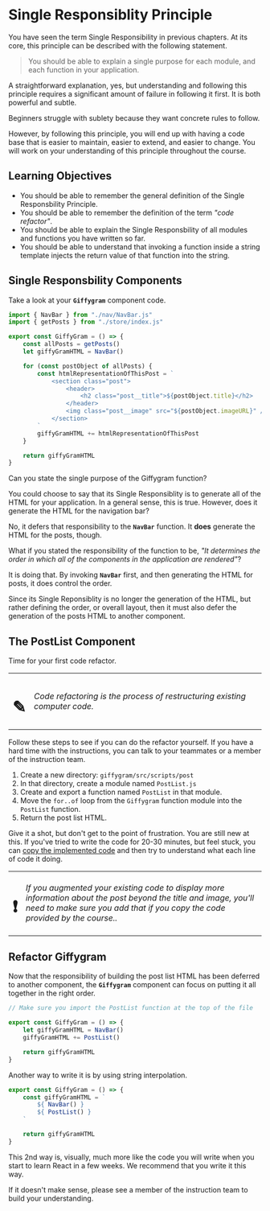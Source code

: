 # Single Responsiblity Principle

You have seen the term Single Responsibility in previous chapters. At its core, this principle can be described with the following statement.

> You should be able to explain a single purpose for each module, and each function in your application.

A straightforward explanation, yes, but understanding and following this principle requires a significant amount of failure in following it first. It is both powerful and subtle.

Beginners struggle with sublety because they want concrete rules to follow.

However, by following this principle, you will end up with having a code base that is easier to maintain, easier to extend, and easier to change. You will work on your understanding of this principle throughout the course.

## Learning Objectives

* You should be able to remember the general definition of the Single Responsbility Principle.
* You should be able to remember the definition of the term _"code refactor"_.
* You should be able to explain the Single Responsbility of all modules and functions you have written so far.
* You should be able to understand that invoking a function inside a string template injects the return value of that function into the string.

## Single Responsbility Components

Take a look at your **`Giffygram`** component code.

```js
import { NavBar } from "./nav/NavBar.js"
import { getPosts } from "./store/index.js"

export const GiffyGram = () => {
    const allPosts = getPosts()
    let giffyGramHTML = NavBar()

    for (const postObject of allPosts) {
        const htmlRepresentationOfThisPost = `
            <section class="post">
                <header>
                    <h2 class="post__title">${postObject.title}</h2>
                </header>
                <img class="post__image" src="${postObject.imageURL}" />
            </section>
        `
        giffyGramHTML += htmlRepresentationOfThisPost
    }

    return giffyGramHTML
}
```

Can you state the single purpose of the Giffygram function?

You could choose to say that its Single Responsiblity is to generate all of the HTML for your application. In a general sense, this is true. However, does it generate the HTML for the navigation bar?

No, it defers that responsibility to the **`NavBar`** function. It **does** generate the HTML for the posts, though.

What if you stated the responsibility of the function to be, _"It determines the order in which all of the components in the application are rendered"_?

It is doing that. By invoking **`NavBar`** first, and then generating the HTML for posts, it does control the order.

Since its Single Reponsiblity is no longer the generation of the HTML, but rather defining the order, or overall layout, then it must also defer the generation of the posts HTML to another component.

## The PostList Component

Time for your first code refactor.

| | |
|:---:|:---|
| <h1>&#x270e;</h1> |  _Code refactoring is the process of restructuring existing computer code._ |


Follow these steps to see if you can do the refactor yourself. If you have a hard time with the instructions, you can talk to your teammates or a member of the instruction team.

1. Create a new directory: `giffygram/src/scripts/post`
1. In that directory, create a module named `PostList.js`
1. Create and export a function named `PostList` in that module.
1. Move the `for..of` loop from the `Giffygram` function module into the `PostList` function.
1. Return the post list HTML.

Give it a shot, but don't get to the point of frustration. You are still new at this. If you've tried to write the code for 20-30 minutes, but feel stuck, you can [copy the implemented code](./PostList.js) and then try to understand what each line of code it doing.


| | |
|:---:|:---|
| <h1>&#x2757;</h1> |  _If you augmented your existing code to display more information about the post beyond the title and image, you'll need to make sure you add that if you copy the code provided by the course.._ |

## Refactor Giffygram

Now that the responsibility of building the post list HTML has been deferred to another component, the **`Giffygram`** component can focus on putting it all together in the right order.

```js
// Make sure you import the PostList function at the top of the file

export const GiffyGram = () => {
    let giffyGramHTML = NavBar()
    giffyGramHTML += PostList()

    return giffyGramHTML
}
```

Another way to write it is by using string interpolation.

```js
export const GiffyGram = () => {
    const giffyGramHTML = `
        ${ NavBar() }
        ${ PostList() }
    `

    return giffyGramHTML
}
```

This 2nd way is, visually, much more like the code you will write when you start to learn React in a few weeks. We recommend that you write it this way.

If it doesn't make sense, please see a member of the instruction team to build your understanding.